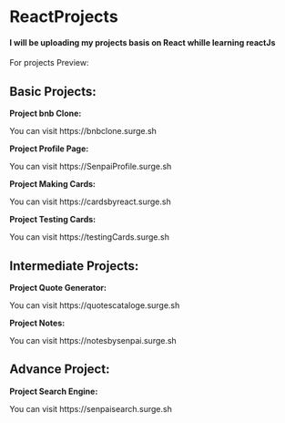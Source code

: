 # ReactProjects
<h4>I will be uploading my projects basis on React whille learning reactJs</h4>
For projects Preview:
</br>
<h2>Basic Projects:</h2>
<b>Project bnb Clone:</b>
<p>You can visit https://bnbclone.surge.sh</p>
<b>Project Profile Page:</b>
<p>You can visit https://SenpaiProfile.surge.sh</p>
<b>Project Making Cards:</b>
<p>You can visit https://cardsbyreact.surge.sh</p>
<b>Project Testing Cards:</b>
<p>You can visit https://testingCards.surge.sh</p>

<h2>Intermediate Projects:</h2>
<b>Project Quote Generator:</b>
<p>You can visit https://quotescataloge.surge.sh</p>
<b>Project Notes:</b>
<p>You can visit https://notesbysenpai.surge.sh</p>

<h2>Advance Project:</h2>
<b>Project Search Engine:</b>
<p>You can visit https://senpaisearch.surge.sh</p>

